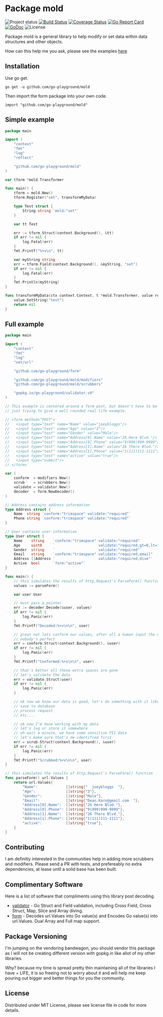 Package mold
============
![Project status](https://img.shields.io/badge/version-2.0.0-green.svg)
[![Build Status](https://travis-ci.org/go-playground/mold.svg?branch=master)](https://travis-ci.org/go-playground/mold)
[![Coverage Status](https://coveralls.io/repos/github/go-playground/mold/badge.svg?branch=master)](https://coveralls.io/github/go-playground/mold?branch=master)
[![Go Report Card](https://goreportcard.com/badge/github.com/go-playground/mold)](https://goreportcard.com/report/github.com/go-playground/mold)
[![GoDoc](https://godoc.org/github.com/go-playground/mold?status.svg)](https://godoc.org/github.com/go-playground/mold)
![License](https://img.shields.io/dub/l/vibe-d.svg)

Package mold is a general library to help modify or set data within data structures and other objects.

How can this help me you ask, please see the examples [here](_examples/full/main.go)

Installation
------------

Use go get.
```shell
go get -u github.com/go-playground/mold
```

Then import the form package into your own code.

	import "github.com/go-playground/mold"
    
Simple example
-----
```go
package main

import (
	"context"
	"fmt"
	"log"
	"reflect"

	"github.com/go-playground/mold"
)

var tform *mold.Transformer

func main() {
	tform = mold.New()
	tform.Register("set", transformMyData)

	type Test struct {
		String string `mold:"set"`
	}

	var tt Test

	err := tform.Struct(context.Background(), &tt)
	if err != nil {
		log.Fatal(err)
	}
	fmt.Printf("%+v\n", tt)

	var myString string
	err = tform.Field(context.Background(), &myString, "set")
	if err != nil {
		log.Fatal(err)
	}
	fmt.Println(myString)
}

func transformMyData(ctx context.Context, t *mold.Transformer, value reflect.Value) error {
	value.SetString("test")
	return nil
}
```

Full example
-----
```go
package main

import (
	"context"
	"fmt"
	"log"
	"net/url"

	"github.com/go-playground/form"

	"github.com/go-playground/mold/modifiers"
	"github.com/go-playground/mold/scrubbers"

	"gopkg.in/go-playground/validator.v9"
)

// This example is centered around a form post, but doesn't have to be
// just trying to give a well rounded real life example.

// <form method="POST">
//   <input type="text" name="Name" value="joeybloggs"/>
//   <input type="text" name="Age" value="3"/>
//   <input type="text" name="Gender" value="Male"/>
//   <input type="text" name="Address[0].Name" value="26 Here Blvd."/>
//   <input type="text" name="Address[0].Phone" value="9(999)999-9999"/>
//   <input type="text" name="Address[1].Name" value="26 There Blvd."/>
//   <input type="text" name="Address[1].Phone" value="1(111)111-1111"/>
//   <input type="text" name="active" value="true"/>
//   <input type="submit"/>
// </form>

var (
	conform  = modifiers.New()
	scrub    = scrubbers.New()
	validate = validator.New()
	decoder  = form.NewDecoder()
)

// Address contains address information
type Address struct {
	Name  string `conform:"trimspace" validate:"required"`
	Phone string `conform:"trimspace" validate:"required"`
}

// User contains user information
type User struct {
	Name    string    `conform:"trimspace" validate:"required"              scrub:"name"`
	Age     uint8     `                    validate:"required,gt=0,lt=130"`
	Gender  string    `                    validate:"required"`
	Email   string    `conform:"trimspace" validate:"required,email"        scrub:"emails"`
	Address []Address `                    validate:"required,dive"`
	Active  bool      `form:"active"`
}

func main() {
	// this simulates the results of http.Request's ParseForm() function
	values := parseForm()

	var user User

	// must pass a pointer
	err := decoder.Decode(&user, values)
	if err != nil {
		log.Panic(err)
	}
	fmt.Printf("Decoded:%+v\n\n", user)

	// great not lets conform our values, after all a human input the data
	// nobody's perfect
	err = conform.Struct(context.Background(), &user)
	if err != nil {
		log.Panic(err)
	}
	fmt.Printf("Conformed:%+v\n\n", user)

	// that's better all those extra spaces are gone
	// let's validate the data
	err = validate.Struct(user)
	if err != nil {
		log.Panic(err)
	}

	// ok now we know our data is good, let's do something with it like:
	// save to database
	// process request
	// etc....

	// ok now I'm done working with my data
	// let's log or store it somewhere
	// oh wait a minute, we have some sensitive PII data
	// let's make sure that's de-identified first
	err = scrub.Struct(context.Background(), &user)
	if err != nil {
		log.Panic(err)
	}
	fmt.Printf("Scrubbed:%+v\n\n", user)
}

// this simulates the results of http.Request's ParseForm() function
func parseForm() url.Values {
	return url.Values{
		"Name":             []string{"  joeybloggs  "},
		"Age":              []string{"3"},
		"Gender":           []string{"Male"},
		"Email":            []string{"Dean.Karn@gmail.com  "},
		"Address[0].Name":  []string{"26 Here Blvd."},
		"Address[0].Phone": []string{"9(999)999-9999"},
		"Address[1].Name":  []string{"26 There Blvd."},
		"Address[1].Phone": []string{"1(111)111-1111"},
		"active":           []string{"true"},
	}
}
```

Contributing
------------
I am definitly interested in the communities help in adding more scrubbers and modifiers.
Please send a PR with tests, and prefereably no extra dependencies, at lease until a solid base
has been built.

Complimentary Software
----------------------

Here is a list of software that compliments using this library post decoding.

* [validator](https://github.com/go-playground/validator) - Go Struct and Field validation, including Cross Field, Cross Struct, Map, Slice and Array diving.
* [form](https://github.com/go-playground/form) - Decodes url.Values into Go value(s) and Encodes Go value(s) into url.Values. Dual Array and Full map support.

Package Versioning
----------
I'm jumping on the vendoring bandwagon, you should vendor this package as I will not
be creating different version with gopkg.in like allot of my other libraries.

Why? because my time is spread pretty thin maintaining all of the libraries I have + LIFE,
it is so freeing not to worry about it and will help me keep pouring out bigger and better
things for you the community.

License
------
Distributed under MIT License, please see license file in code for more details.
